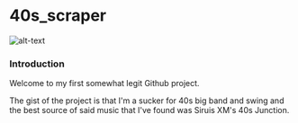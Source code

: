 # 40s_scraper
![alt-text](http://www.essexmobiledisco.co.uk/images/40s.jpg)

### Introduction

 Welcome to my first somewhat legit Github project.  
 
 The gist of the project is that I'm a sucker for 40s big band and swing and the best source of said music that I've found was Siruis XM's 40s Junction.
